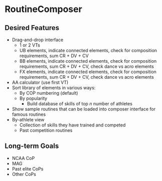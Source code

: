 # RoutineComposer

## Desired Features
- Drag-and-drop interface
    - 1 or 2 VTs
    - UB elements, indicate connected elements, check for composition requirements, sum CR + DV + CV
    - BB elements, indicate connected elements, check for composition requirements, sum CR + DV + CV, check dance vs acro elements
    - FX elements, indicate connected elements, check for composition requirements, sum CR + DV + CV, check dance vs acro elements
- AA calculator (use first VT)
- Sort library of elements in various ways:
    - By COP numbering (default)
    - By popularity
        - Build database of skills of top *n* number of athletes
- Show sample routines that can be loaded into composer interface for famous routines
- By-athlete view
    - Collection of skills they have trained and competed
    - Past competition routines

## Long-term Goals
- NCAA CoP
- MAG
- Past elite CoPs
- Other CoPs
